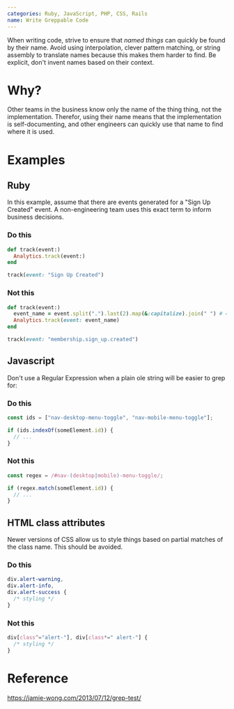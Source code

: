```yaml
---
categories: Ruby, JavaScript, PHP, CSS, Rails
name: Write Greppable Code
---
```


When writing code, strive to ensure that _named things_ can quickly be found by their name. Avoid using interpolation, clever pattern matching, or string assembly to translate names because this makes them harder to find. Be explicit, don't invent names based on their context.

# Why?

Other teams in the business know only the name of the thing thing, not the implementation. Therefor, using their name means that the implementation is self-documenting, and other engineers can quickly use that name to find where it is used.

# Examples

## Ruby

In this example, assume that there are events generated for a "Sign Up Created" event. A non-engineering team uses this exact term to inform business decisions.

### Do this

```ruby
def track(event:)
  Analytics.track(event:)
end

track(event: "Sign Up Created")
```

### Not this

```ruby
def track(event:)
  event_name = event.split(".").last(2).map(&:capitalize).join(" ") # => "Sign Up Created"
  Analytics.track(event: event_name)
end

track(event: "membership.sign_up.created")
```

## Javascript

Don't use a Regular Expression when a plain ole string will be easier to grep for:

### Do this

```js
const ids = ["nav-desktop-menu-toggle", "nav-mobile-menu-toggle"];

if (ids.indexOf(someElement.id)) {
  // ...
}
```

### Not this

```js
const regex = /#nav-(desktop|mobile)-menu-toggle/;

if (regex.match(someElement.id)) {
  // ...
}
```

## HTML class attributes

Newer versions of CSS allow us to style things based on partial matches of the class name. This should be avoided.

### Do this

```css
div.alert-warning,
div.alert-info,
div.alert-success {
  /* styling */
}
```

### Not this

```css
div[class^="alert-"], div[class*=" alert-"] {
  /* styling */
}
```

# Reference

https://jamie-wong.com/2013/07/12/grep-test/

